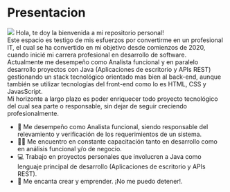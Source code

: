 <h1>Presentacion</h1>
<img src ="https://user-images.githubusercontent.com/101720923/164779918-df02507e-991f-45f0-93c1-1699194855bb.png">
Hola, te doy la bienvenida a mi repositorio personal!<br>
Este espacio es testigo de mis esfuerzos por convertirme en un profesional IT, el cual se ha convertido en mi objetivo desde comienzos de 2020, cuando inicié mi carrera profesional en desarrollo de software.<br>
Actualmente me desempeño como Analista funcional y en paralelo desarrollo proyectos con Java (Aplicaciones de escritorio y APIs REST) gestionando un stack tecnológico orientado mas bien al back-end, aunque también se utilizar tecnologías del front-end como lo es HTML, CSS y JavasScript.<br>
Mi horizonte a largo plazo es poder enriquecer todo proyecto tecnológico del cual sea parte o responsable, sin dejar de seguir creciendo profesionalmente.

- :muscle: Me desempeño como Analista funcional, siendo responsable del relevamiento y verificación de los requerimientos de un sistema.
-  :man_student: Me encuentro en constante capacitación tanto en desarrollo como en análisis funcional y/o de negocio.
- :computer: Trabajo en proyectos personales que involucren a Java como lenguaje principal de desarrollo (Aplicaciones de escritorio y APIs REST).
- :department_store: Me encanta crear y emprender. ¡No me puedo detener!.

